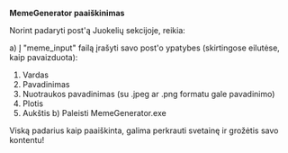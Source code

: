 **MemeGenerator paaiškinimas**

Norint padaryti post'ą Juokelių sekcijoje, reikia:

a) Į "meme_input" failą įrašyti savo post'o ypatybes (skirtingose eilutėse, kaip pavaizduota):
  1) Vardas
  2) Pavadinimas
  3) Nuotraukos pavadinimas (su .jpeg ar .png formatu gale pavadinimo)
  4) Plotis
  5) Aukštis
b) Paleisti MemeGenerator.exe

Viską padarius kaip paaiškinta, galima perkrauti svetainę ir grožėtis savo kontentu!
